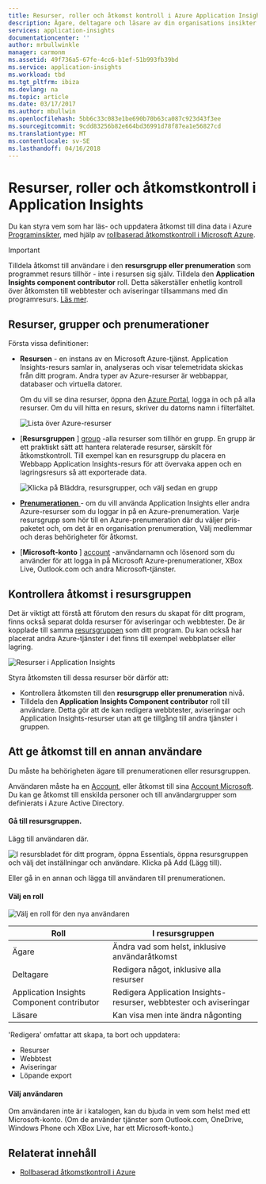 ```yaml
---
title: Resurser, roller och åtkomst kontroll i Azure Application Insights | Microsoft Docs
description: Ägare, deltagare och läsare av din organisations insikter.
services: application-insights
documentationcenter: ''
author: mrbullwinkle
manager: carmonm
ms.assetid: 49f736a5-67fe-4cc6-b1ef-51b993fb39bd
ms.service: application-insights
ms.workload: tbd
ms.tgt_pltfrm: ibiza
ms.devlang: na
ms.topic: article
ms.date: 03/17/2017
ms.author: mbullwin
ms.openlocfilehash: 5bb6c33c083e1be690b70b63ca087c923d43f3ee
ms.sourcegitcommit: 9cdd83256b82e664bd36991d78f87ea1e56827cd
ms.translationtype: MT
ms.contentlocale: sv-SE
ms.lasthandoff: 04/16/2018
---
```

# <a name="resources-roles-and-access-control-in-application-insights"></a>Resurser, roller och åtkomstkontroll i Application Insights
Du kan styra vem som har läs- och uppdatera åtkomst till dina data i Azure [Programinsikter][start], med hjälp av [rollbaserad åtkomstkontroll i Microsoft Azure](../role-based-access-control/role-assignments-portal.md).

> [!IMPORTANT]
> Tilldela åtkomst till användare i den **resursgrupp eller prenumeration** som programmet resurs tillhör - inte i resursen sig själv. Tilldela den **Application Insights component contributor** roll. Detta säkerställer enhetlig kontroll över åtkomsten till webbtester och aviseringar tillsammans med din programresurs. [Läs mer](#access).
> 
> 

## <a name="resources-groups-and-subscriptions"></a>Resurser, grupper och prenumerationer
Första vissa definitioner:

* **Resursen** - en instans av en Microsoft Azure-tjänst. Application Insights-resurs samlar in, analyseras och visar telemetridata skickas från ditt program.  Andra typer av Azure-resurser är webbappar, databaser och virtuella datorer.
  
    Om du vill se dina resurser, öppna den [Azure Portal][portal], logga in och på alla resurser. Om du vill hitta en resurs, skriver du datorns namn i filterfältet.
  
    ![Lista över Azure-resurser](./media/app-insights-resources-roles-access-control/10-browse.png)

<a name="resource-group"></a>

* [**Resursgruppen** ] [ group] -alla resurser som tillhör en grupp. En grupp är ett praktiskt sätt att hantera relaterade resurser, särskilt för åtkomstkontroll. Till exempel kan en resursgrupp du placera en Webbapp Application Insights-resurs för att övervaka appen och en lagringsresurs så att exporterade data.

    ![Klicka på Bläddra, resursgrupper, och välj sedan en grupp](./media/app-insights-resources-roles-access-control/11-group.png)

* [**Prenumerationen** ](https://portal.azure.com) - om du vill använda Application Insights eller andra Azure-resurser som du loggar in på en Azure-prenumeration. Varje resursgrupp som hör till en Azure-prenumeration där du väljer pris-paketet och, om det är en organisation prenumeration, Välj medlemmar och deras behörigheter för åtkomst.
* [**Microsoft-konto** ] [ account] -användarnamn och lösenord som du använder för att logga in på Microsoft Azure-prenumerationer, XBox Live, Outlook.com och andra Microsoft-tjänster.

## <a name="access"></a> Kontrollera åtkomst i resursgruppen
Det är viktigt att förstå att förutom den resurs du skapat för ditt program, finns också separat dolda resurser för aviseringar och webbtester. De är kopplade till samma [resursgruppen](#resource-group) som ditt program. Du kan också har placerat andra Azure-tjänster i det finns till exempel webbplatser eller lagring.

![Resurser i Application Insights](./media/app-insights-resources-roles-access-control/00-resources.png)

Styra åtkomsten till dessa resurser bör därför att:

* Kontrollera åtkomsten till den **resursgrupp eller prenumeration** nivå.
* Tilldela den **Application Insights Component contributor** roll till användare. Detta gör att de kan redigera webbtester, aviseringar och Application Insights-resurser utan att ge tillgång till andra tjänster i gruppen.

## <a name="to-provide-access-to-another-user"></a>Att ge åtkomst till en annan användare
Du måste ha behörigheten ägare till prenumerationen eller resursgruppen.

Användaren måste ha en [Account][account], eller åtkomst till sina [Account Microsoft](../active-directory/sign-up-organization.md). Du kan ge åtkomst till enskilda personer och till användargrupper som definierats i Azure Active Directory.

#### <a name="navigate-to-the-resource-group"></a>Gå till resursgruppen.
Lägg till användaren där.

![I resursbladet för ditt program, öppna Essentials, öppna resursgruppen och välj det inställningar och användare. Klicka på Add (Lägg till).](./media/app-insights-resources-roles-access-control/01-add-user.png)

Eller gå in en annan och lägga till användaren till prenumerationen.

#### <a name="select-a-role"></a>Välj en roll
![Välj en roll för den nya användaren](./media/app-insights-resources-roles-access-control/03-role.png)

| Roll | I resursgruppen |
| --- | --- |
| Ägare |Ändra vad som helst, inklusive användaråtkomst |
| Deltagare |Redigera något, inklusive alla resurser |
| Application Insights Component contributor |Redigera Application Insights-resurser, webbtester och aviseringar |
| Läsare |Kan visa men inte ändra någonting |

'Redigera' omfattar att skapa, ta bort och uppdatera:

* Resurser
* Webbtest
* Aviseringar
* Löpande export

#### <a name="select-the-user"></a>Välj användaren

Om användaren inte är i katalogen, kan du bjuda in vem som helst med ett Microsoft-konto.
(Om de använder tjänster som Outlook.com, OneDrive, Windows Phone och XBox Live, har ett Microsoft-konto.)

## <a name="related-content"></a>Relaterat innehåll

* [Rollbaserad åtkomstkontroll i Azure](../role-based-access-control/role-assignments-portal.md)

<!--Link references-->

[account]: https://account.microsoft.com
[group]: ../azure-resource-manager/resource-group-overview.md
[portal]: https://portal.azure.com/
[start]: app-insights-overview.md
